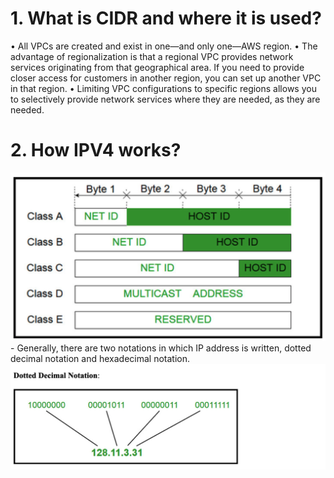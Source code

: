 # 1. What is CIDR and where it is used? #
• All VPCs are created and exist in one—and only one—AWS region.
• The advantage of regionalization is that a regional VPC provides network services
originating from that geographical area. If you need to provide closer access for
customers in another region, you can set up another VPC in that region.
• Limiting VPC configurations to specific regions allows you to selectively provide
network services where they are needed, as they are needed.

# 2. How IPV4 works? #
<img src="img/img1.png"/>
- Generally, there are two notations in which IP address is written, dotted decimal notation and hexadecimal notation.
<img src="img/img2.png"/>